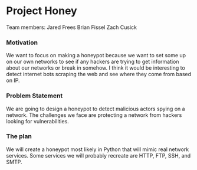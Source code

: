 # Project Honey

Team members:
Jared Frees
Brian Fissel
Zach Cusick

### Motivation
We want to focus on making a honeypot because we want to set some up on our own networks to see if any hackers are trying to get information about our networks or break in somehow. I think it would be interesting to detect internet bots scraping the web and see where they come from based on IP.

### Problem Statement
We are going to design a honeypot to detect malicious actors spying on a network. The challenges we face are protecting a network from hackers looking for vulnerabilities. 

### The plan
We will create a honeypot most likely in Python that will mimic real network services. Some services we will probably recreate are HTTP, FTP, SSH, and SMTP.

